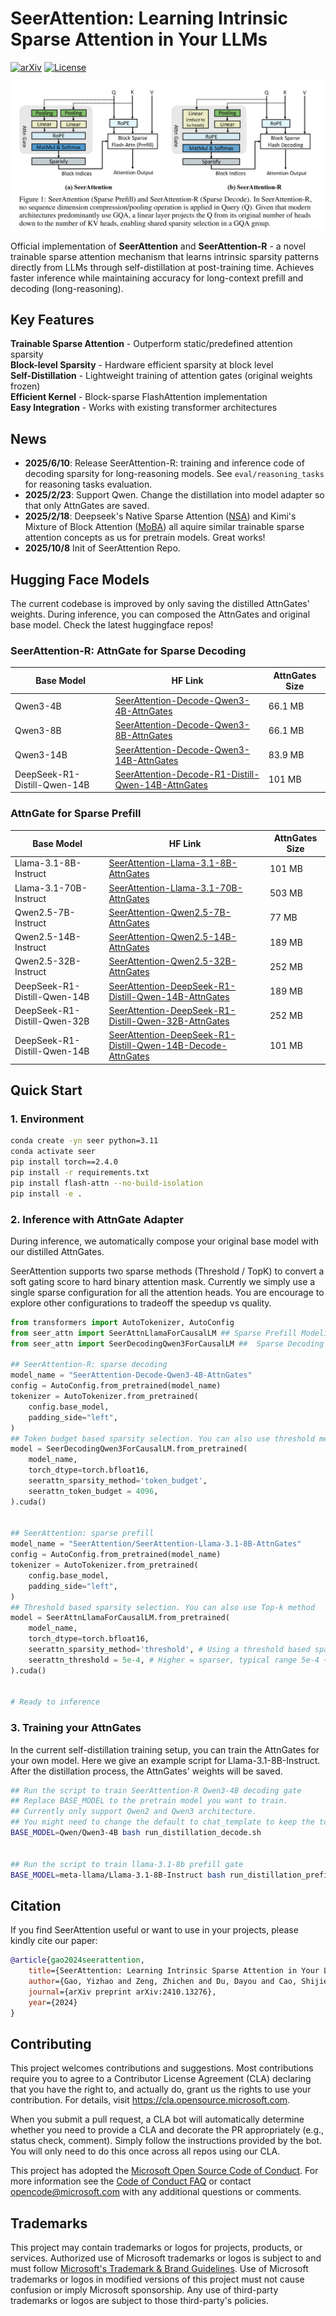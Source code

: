 # SeerAttention: Learning Intrinsic Sparse Attention in Your LLMs

[![arXiv](https://img.shields.io/badge/arXiv-2410.13276-b31b1b.svg)](https://arxiv.org/abs/2410.13276)
[![License](https://img.shields.io/badge/License-MIT-green.svg)](LICENSE)

![SeerAttention Architecture](figures/seerattention-r.png)


Official implementation of **SeerAttention** and **SeerAttention-R** - a novel trainable sparse attention mechanism that learns intrinsic sparsity patterns directly from LLMs through self-distillation at post-training time. Achieves faster inference while maintaining accuracy for long-context prefill and decoding (long-reasoning).

## Key Features
**Trainable Sparse Attention** - Outperform static/predefined attention sparsity    
**Block-level Sparsity** - Hardware efficient sparsity at block level  
**Self-Distillation** - Lightweight training of attention gates (original weights frozen)  
**Efficient Kernel** -  Block-sparse FlashAttention implementation  
**Easy Integration** - Works with existing transformer architectures


## News
- **2025/6/10**: Release SeerAttention-R: training and inference code of decoding sparsity for long-reasoning models. See `eval/reasoning_tasks` for reasoning tasks evaluation.
- **2025/2/23**: Support Qwen. Change the distillation into model adapter so that only AttnGates are saved.
- **2025/2/18**: Deepseek's Native Sparse Attention ([NSA](https://arxiv.org/abs/2502.11089)) and Kimi's Mixture of Block Attention ([MoBA](https://github.com/MoonshotAI/MoBA)) all aquire similar trainable sparse attention concepts as us for pretrain models. Great works!
- **2025/10/8** Init of SeerAttention Repo. 






## Hugging Face Models
The current codebase is improved by only saving the distilled AttnGates' weights. During inference, you can composed the AttnGates and original base model. Check the latest huggingface repos!

### SeerAttention-R: AttnGate for Sparse Decoding

| Base Model                          | HF Link                                                                 | AttnGates Size |
|-------------------------------------|-------------------------------------------------------------------------|----------------|
| Qwen3-4B                            | [SeerAttention-Decode-Qwen3-4B-AttnGates](https://huggingface.co/SeerAttention/SeerAttention-Decode-Qwen3-4B-AttnGates)        | 66.1 MB      |
| Qwen3-8B                            | [SeerAttention-Decode-Qwen3-8B-AttnGates](https://huggingface.co/SeerAttention/SeerAttention-Decode-Qwen3-8B-AttnGates)        | 66.1 MB      |
| Qwen3-14B                           | [SeerAttention-Decode-Qwen3-14B-AttnGates](https://huggingface.co/SeerAttention/SeerAttention-Decode-Qwen3-14B-AttnGates)       | 83.9 MB      |
| DeepSeek-R1-Distill-Qwen-14B        | [SeerAttention-Decode-R1-Distill-Qwen-14B-AttnGates](https://huggingface.co/SeerAttention/SeerAttention-Decode-R1-Distill-Qwen-14B-AttnGates)          | 101 MB       |


### AttnGate for Sparse Prefill

| Base Model                          | HF Link                                                                 | AttnGates Size |
|-------------------------------------|-------------------------------------------------------------------------|----------------|
| Llama-3.1-8B-Instruct               | [SeerAttention-Llama-3.1-8B-AttnGates](https://huggingface.co/SeerAttention/SeerAttention-Llama-3.1-8B-AttnGates)    | 101 MB       |
| Llama-3.1-70B-Instruct              | [SeerAttention-Llama-3.1-70B-AttnGates](https://huggingface.co/SeerAttention/SeerAttention-Llama-3.1-70B-AttnGates)   | 503 MB       |
| Qwen2.5-7B-Instruct                 | [SeerAttention-Qwen2.5-7B-AttnGates](https://huggingface.co/SeerAttention/SeerAttention-Qwen2.5-7B-AttnGates)         | 77 MB        |
| Qwen2.5-14B-Instruct                | [SeerAttention-Qwen2.5-14B-AttnGates](https://huggingface.co/SeerAttention/SeerAttention-Qwen2.5-14B-AttnGates)        | 189 MB       |
| Qwen2.5-32B-Instruct                | [SeerAttention-Qwen2.5-32B-AttnGates](https://huggingface.co/SeerAttention/SeerAttention-Qwen2.5-32B-AttnGates)        | 252 MB       |
| DeepSeek-R1-Distill-Qwen-14B        | [SeerAttention-DeepSeek-R1-Distill-Qwen-14B-AttnGates](https://huggingface.co/SeerAttention/SeerAttention-DeepSeek-R1-Distill-Qwen-14B-AttnGates) | 189 MB       |
| DeepSeek-R1-Distill-Qwen-32B        | [SeerAttention-DeepSeek-R1-Distill-Qwen-32B-AttnGates](https://huggingface.co/SeerAttention/SeerAttention-DeepSeek-R1-Distill-Qwen-32B-AttnGates) | 252 MB       |
| DeepSeek-R1-Distill-Qwen-14B        | [SeerAttention-DeepSeek-R1-Distill-Qwen-14B-Decode-AttnGates](https://huggingface.co/SeerAttention/SeerAttention-DeepSeek-R1-Distill-Qwen-14B-Decode-AttnGates) | 101 MB       |


## Quick Start

### 1. Environment
```bash
conda create -yn seer python=3.11
conda activate seer
pip install torch==2.4.0
pip install -r requirements.txt
pip install flash-attn --no-build-isolation
pip install -e . 
```



### 2. Inference with AttnGate Adapter
During inference, we automatically compose your original base model with our distilled AttnGates.

SeerAttention supports two sparse methods (Threshold / TopK) to convert a soft gating score to hard binary attention mask. Currently we simply use a single sparse configuration for all the attention heads. You are encourage to explore other configurations to tradeoff the speedup vs quality.
```python
from transformers import AutoTokenizer, AutoConfig
from seer_attn import SeerAttnLlamaForCausalLM ## Sparse Prefill Modeling
from seer_attn import SeerDecodingQwen3ForCausalLM ##  Sparse Decoding Modeling

## SeerAttention-R: sparse decoding 
model_name = "SeerAttention-Decode-Qwen3-4B-AttnGates"
config = AutoConfig.from_pretrained(model_name)
tokenizer = AutoTokenizer.from_pretrained(
    config.base_model, 
    padding_side="left",
)
## Token budget based sparsity selection. You can also use threshold method
model = SeerDecodingQwen3ForCausalLM.from_pretrained(
    model_name,
    torch_dtype=torch.bfloat16,
    seerattn_sparsity_method='token_budget', 
    seerattn_token_budget = 4096, 
).cuda()


## SeerAttention: sparse prefill 
model_name = "SeerAttention/SeerAttention-Llama-3.1-8B-AttnGates"
config = AutoConfig.from_pretrained(model_name)
tokenizer = AutoTokenizer.from_pretrained(
    config.base_model, 
    padding_side="left",
)
## Threshold based sparsity selection. You can also use Top-k method
model = SeerAttnLlamaForCausalLM.from_pretrained(
    model_name,
    torch_dtype=torch.bfloat16,
    seerattn_sparsity_method='threshold', # Using a threshold based sparse method, 
    seerattn_threshold = 5e-4, # Higher = sparser, typical range 5e-4 ~ 5e-3
).cuda()


# Ready to inference
```

### 3. Training your AttnGates
In the current self-distillation training setup, you can train the AttnGates for your own model. Here we give an example script for Llama-3.1-8B-Instruct. After the distillation process, the AttnGates' weights will be saved.

```bash
## Run the script to train SeerAttention-R Qwen3-4B decoding gate
## Replace BASE_MODEL to the pretrain model you want to train. 
## Currently only support Qwen2 and Qwen3 architecture. 
## You might need to change the default to chat_template to keep the tokens between <think> </think>. See `chat_template` for examples. 
BASE_MODEL=Qwen/Qwen3-4B bash run_distillation_decode.sh


## Run the script to train llama-3.1-8b prefill gate
BASE_MODEL=meta-llama/Llama-3.1-8B-Instruct bash run_distillation_prefill.sh

```

## Citation

If you find SeerAttention useful or want to use in your projects, please kindly cite our paper:

```bibtex
@article{gao2024seerattention,
    title={SeerAttention: Learning Intrinsic Sparse Attention in Your LLMs},
    author={Gao, Yizhao and Zeng, Zhichen and Du, Dayou and Cao, Shijie and So, Hayden Kwok-Hay and Cao, Ting and Yang, Fan and Yang, Mao},
    journal={arXiv preprint arXiv:2410.13276},
    year={2024}
}

```


## Contributing

This project welcomes contributions and suggestions.  Most contributions require you to agree to a
Contributor License Agreement (CLA) declaring that you have the right to, and actually do, grant us
the rights to use your contribution. For details, visit https://cla.opensource.microsoft.com.

When you submit a pull request, a CLA bot will automatically determine whether you need to provide
a CLA and decorate the PR appropriately (e.g., status check, comment). Simply follow the instructions
provided by the bot. You will only need to do this once across all repos using our CLA.

This project has adopted the [Microsoft Open Source Code of Conduct](https://opensource.microsoft.com/codeofconduct/).
For more information see the [Code of Conduct FAQ](https://opensource.microsoft.com/codeofconduct/faq/) or
contact [opencode@microsoft.com](mailto:opencode@microsoft.com) with any additional questions or comments.

## Trademarks

This project may contain trademarks or logos for projects, products, or services. Authorized use of Microsoft 
trademarks or logos is subject to and must follow 
[Microsoft's Trademark & Brand Guidelines](https://www.microsoft.com/en-us/legal/intellectualproperty/trademarks/usage/general).
Use of Microsoft trademarks or logos in modified versions of this project must not cause confusion or imply Microsoft sponsorship.
Any use of third-party trademarks or logos are subject to those third-party's policies.
